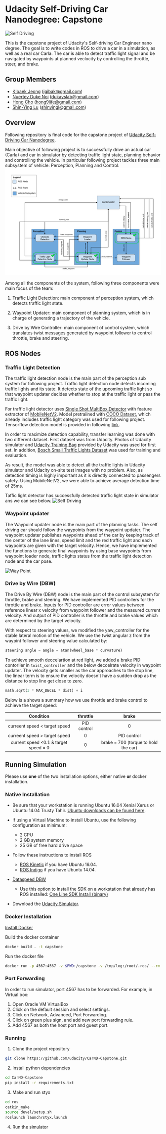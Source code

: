 # Udacity Self-Driving Car Nanodegree: Capstone

![Self Driving](./imgs/test.gif)

This is the capstone project of Udacity's Self-driving Car Engineer nano degree. The goal is to write codes in ROS to drive a car in a simulation, as well as a real car Carla. The car is able to detect traffic light signal and be navigated by waypoints at planned veclocity by controlling the throttle, steer, and brake.

## Group Members
* [Kibaek Jeong](https://github.com/KibaekJeong) ([jgibak@gmail.com](jgibak@gmail.com))
* [Nuertey Duke Noi](https://github.com/dawn360) ([dukayslab@gmail.com](dukayslab@gmail.com))
* [Hong Cho](https://github.com/hong9life) ([hong9life@gmail.com](hong9life@gmail.com))
* [Shin-Ying Lu](https://github.com/shinyingl) ([shinyingl@gmail.com](shinyingl@gmail.com))

## Overview
Following repository is final code for the capstone project of [Udacity Self-Driving Car Nanodegree](https://www.udacity.com/course/self-driving-car-engineer-nanodegree--nd013).

Main objective of following project is to successfully drive an actual car (Carla) and car in simulator by detecting traffic light state, planning behavior and controlling the vehicle. In particular following project tackles three main subsystem of vehicle: Perception, Planning and Control:
![architecture](./imgs/architecture.png)

Among all the components of the system, following three components were main focus of the team:
1. Traffic Light Detection: main component of perception system, which detects traffic light state.

2. Waypoint Updater:  main component of planning system, which is in charge of generating a trajectory of the vehicle.

3. Drive by Wire Controller: main component of control system, which translates twist messages generated by waypoint follower to control throttle, brake and steering.

## ROS Nodes

### Traffic Light Detection
The traffic light detection node is the main part of the perception sub system for following project. Traffic light detection node detects incoming traffic lights and its state. It detects state of the upcoming traffic light so that waypoint updater decides whether to stop at the traffic light or pass the traffic light.

For traffic light detector uses [Single Shot MultiBox Detector](https://arxiv.org/abs/1512.02325) with feature extractor of [MobileNetV2](https://arxiv.org/abs/1801.04381). Model pretraiined with [COCO Dataset](http://cocodataset.org/), which already includes traffic light category was used for following project. Tensorflow detection model is provided in following [link](https://github.com/tensorflow/models/blob/master/research/object_detection/g3doc/detection_model_zoo.md).

In order to maximize detection capability, transfer learning was done with two different dataset. First dataset was from Udacity. Photos of Udacity simulator and [Udacity Training Bag](https://s3-us-west-1.amazonaws.com/udacity-selfdrivingcar/traffic_light_bag_file.zip) provided by Udacity was used for first set. In addition, [Bosch Small Traffic Lights Dataset](https://hci.iwr.uni-heidelberg.de/node/6132) was used for training and evaluation.

As result, the model was able to detect all the traffic lights in Udacity simulator and Udacity on-site test images with no problem. Also, as detection timing is highly important as it is directly connected to passengers safety. Using MobileNetV2, we were able to achieve average detection time of 25ms.

Taffic light detector has successfully detected traffic light state in simulator ans we can see below.
![Self Driving](./imgs/stopandgo.gif)

### Waypoint updater
The Waypoint updater node is the main part of the planning tasks. The self driving car should follow the waypoints from the waypoint updater. The waypoint updater publishes waypoints ahead of the car by keeping track of the center of the lane lines, speed limit and the red traffic light and each waypoints are given with the target velocity. Hence, we have implemented the functions to generate final waypoints by using base waypoints from waypoint loader node, traffic lights status from the traffic light detection node and the car pose.

![Way Point](./imgs/waypoint.gif)
### Drive by  Wire (DBW)
The Drive By Wire (DBW) node is the main part of the control subsystem for throttle, brake and steering. We have implemented PID controllers for the throttle and brake.
Inputs for PID controller are error values between reference linear x velocity from waypoint follower and the measured current velocity. And output of PID controller is
the throttle and brake values which are determined by the target velocity.

With respect to steering values, we modified the yaw_controller for the stable lateral motion of the vehicle. We use the twist angular z from the waypint follower and steering value calculated by:
```python
steering angle = angle = atan(wheel_base * curvature)
```
To achieve smooth deccelartion at red light, we added a brake PID contorller in `twist_controller` and the below deccelrate velocity in waypoint updater. The velocity gets smaller as the car approaches to the stop line, the linear term is to ensure the velocity doesn't have a sudden drop as the distance to stop line get close to zero.
```python
math.sqrt(3 * MAX_DECEL * dist) + i
```
Below is a shows a summary how we use throttle and brake control to achieve the target speed:

|Condition			        |     throttle        				| brake|
|:---------------------:|:-------------------------------------:| :--:|
| curreent speed < target speed     	| PID control 			| 0|
| curreent speed > target speed     	| 0 | PID control 			|
| current speed <0.1 & target speed = 0      	|  0| brake = 700 (torque to hold the car) 			|





## Running Simulation
Please use **one** of the two installation options, either native **or** docker installation.
### Native Installation

* Be sure that your workstation is running Ubuntu 16.04 Xenial Xerus or Ubuntu 14.04 Trusty Tahir. [Ubuntu downloads can be found here](https://www.ubuntu.com/download/desktop).

* If using a Virtual Machine to install Ubuntu, use the following configuration as minimum:
  * 2 CPU
  * 2 GB system memory
  * 25 GB of free hard drive space

* Follow these instructions to install ROS
  * [ROS Kinetic](http://wiki.ros.org/kinetic/Installation/Ubuntu) if you have Ubuntu 16.04.
  * [ROS Indigo](http://wiki.ros.org/indigo/Installation/Ubuntu) if you have Ubuntu 14.04.
* [Dataspeed DBW](https://bitbucket.org/DataspeedInc/dbw_mkz_ros)
  * Use this option to install the SDK on a workstation that already has ROS installed: [One Line SDK Install (binary)](https://bitbucket.org/DataspeedInc/dbw_mkz_ros/src/81e63fcc335d7b64139d7482017d6a97b405e250/ROS_SETUP.md?fileviewer=file-view-default)
* Download the [Udacity Simulator](https://github.com/udacity/CarND-Capstone/releases).

### Docker Installation
[Install Docker](https://docs.docker.com/engine/installation/)

Build the docker container
```bash
docker build . -t capstone
```

Run the docker file
```bash
docker run -p 4567:4567 -v $PWD:/capstone -v /tmp/log:/root/.ros/ --rm -it capstone
```

### Port Forwarding
In order to run simulator, port 4567 has to be forwarded. For example, in Virtual box:
1. Open Oracle VM VirtualBox
2. Click on the default session and select settings.
3. Click on Network, Advanced, Port Forwarding.
4. Click on green plus sign, and add new port forwarding rule.
5. Add 4567 as both the host port and guest port.

### Running

1. Clone the project repository
```bash
git clone https://github.com/udacity/CarND-Capstone.git
```

2. Install python dependencies
```bash
cd CarND-Capstone
pip install -r requirements.txt
```
3. Make and run styx
```bash
cd ros
catkin_make
source devel/setup.sh
roslaunch launch/styx.launch
```
4. Run the simulator
